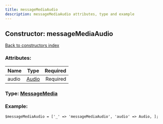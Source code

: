 ```yaml
---
title: messageMediaAudio
description: messageMediaAudio attributes, type and example
---
```

## Constructor: messageMediaAudio  
[Back to constructors index](index.md)



### Attributes:

| Name     |    Type       | Required |
|----------|:-------------:|---------:|
|audio|[Audio](../types/Audio.md) | Required|



### Type: [MessageMedia](../types/MessageMedia.md)


### Example:

```
$messageMediaAudio = ['_' => 'messageMediaAudio', 'audio' => Audio, ];
```